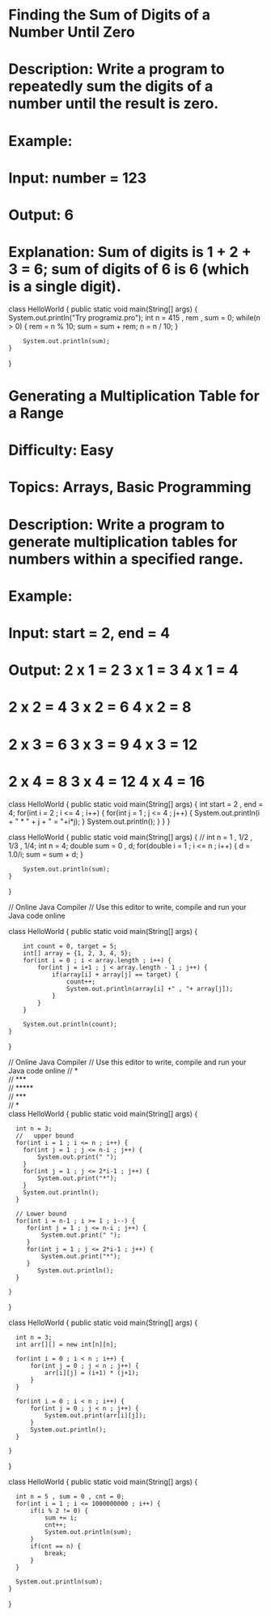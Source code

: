# Finding the Sum of Digits of a Number Until Zero
# Description: Write a program to repeatedly sum the digits of a number until the result is zero.
# Example:
# Input: number = 123
# Output: 6
# Explanation: Sum of digits is 1 + 2 + 3 = 6; sum of digits of 6 is 6 (which is a single digit).

class HelloWorld {
    public static void main(String[] args) {
        System.out.println("Try programiz.pro");
        int n = 415 , rem , sum = 0;
        while(n > 0) {
            rem = n % 10;
            sum = sum + rem;
            n = n / 10;
        }
        
        System.out.println(sum);
    }
}

# Generating a Multiplication Table for a Range
# Difficulty: Easy
# Topics: Arrays, Basic Programming
# Description: Write a program to generate multiplication tables for numbers within a specified range.
# Example:
# Input: start = 2, end = 4
# Output: 2 x 1 = 2   3 x 1 = 3   4 x 1 = 4  
#         2 x 2 = 4   3 x 2 = 6   4 x 2 = 8  
#         2 x 3 = 6   3 x 3 = 9   4 x 3 = 12  
#         2 x 4 = 8   3 x 4 = 12  4 x 4 = 16 

class HelloWorld {
    public static void main(String[] args) {
        int start = 2 , end = 4;
        for(int i = 2 ; i <= 4 ; i++) {
            for(int j = 1 ; j <= 4 ; j++) {
                System.out.println(i + " * " + j + " = "+i*j);
            }
            System.out.println();
        }
    }
}

<!-- Calculating the Sum of a Series (1 + 1/2 + 1/3 + ... + 1/n)
Description: Write a program to calculate the sum of the series 1 + 1/2 + 1/3 + ... + 1/n up to the nth term.
Example:
Input: n = 4
Output: 2.083333
Explanation: Sum of the series is 1 + 1/2 + 1/3 + 1/4 ≈ 2.083333. -->

class HelloWorld {
    public static void main(String[] args) {
        // int n = 1 , 1/2 , 1/3 , 1/4;
        int n = 4;
        double sum = 0 , d;
        for(double i = 1 ; i <= n ; i++) {
            d = 1.0/i;
            sum = sum + d;
        }
        
        System.out.println(sum);
    }
}

<!-- Finding All Pairs of Elements in an Array that Add Up to a Given Sum
Description: Write a program to find all pairs of elements in an array whose sum equals a specified target.
Example:
Input: array = [1, 2, 3, 4, 5], target = 5
Output: [(1, 4), (2, 3)]
Explanation: Pairs that sum up to 5 are (1, 4) and (2, 3). -->

// Online Java Compiler
// Use this editor to write, compile and run your Java code online

class HelloWorld {
    public static void main(String[] args) {
        
        int count = 0, target = 5;
        int[] array = {1, 2, 3, 4, 5};
        for(int i = 0 ; i < array.length ; i++) {
            for(int j = i+1 ; j < array.length - 1 ; j++) {
                if(array[i] + array[j] == target) {
                    count++;
                    System.out.println(array[i] +" , "+ array[j]);
                }
            }
        }
        
        System.out.println(count);
    }
}

<!-- Generating a Diamond Pattern of Stars
Difficulty: Medium
Topics: Patterns, Basic Programming
Description: Write a program to create a diamond pattern with stars of a given size.
Example:
Input: size = 5
Output:
  *  
 ***  
*****  
 ***  
  *   -->

// Online Java Compiler
// Use this editor to write, compile and run your Java code online
//   *  
//  ***  
// *****  
//  ***  
//   *  
class HelloWorld {
    public static void main(String[] args) {
      
      int n = 3;
      //   upper bound
      for(int i = 1 ; i <= n ; i++) {
        for(int j = 1 ; j <= n-i ; j++) {
            System.out.print(" ");
        }
        for(int j = 1 ; j <= 2*i-1 ; j++) {
            System.out.print("*");
        }
        System.out.println();
      }
      
      // Lower bound
      for(int i = n-1 ; i >= 1 ; i--) {
         for(int j = 1 ; j <= n-i ; j++) {
             System.out.print(" ");
         }      
         for(int j = 1 ; j <= 2*i-1 ; j++) {
             System.out.print("*");
         }
            System.out.println();
      }
        
    }
}

<!-- Counting the Number of Palindromic Substrings in a String
Description: Write a program to count how many palindromic substrings exist in a given string.
Example:
Input: string = "aaa"
Output: 6
Explanation: Palindromic substrings are "a", "a", "a", "aa", "aa", "aaa". -->


<!-- 
Generating a Matrix with Multiplication Table
Description: Write a program to generate a matrix where each element at position (i, j) is the product of i and j.
Example:
Input: size = 3
Output: 
1 2 3  
2 4 6  
3 6 9  -->

class HelloWorld {
    public static void main(String[] args) {
      
      int n = 3;
      int arr[][] = new int[n][n];
      
      for(int i = 0 ; i < n ; i++) {
          for(int j = 0 ; j < n ; j++) {
              arr[i][j] = (i+1) * (j+1);
          }
      }
      
      for(int i = 0 ; i < n ; i++) {
          for(int j = 0 ; j < n ; j++) {
              System.out.print(arr[i][j]);
          }
          System.out.println();
      }
        
    }
}

<!-- Finding the GCD of Multiple Numbers
Description: Write a program to find the GCD (Greatest Common Divisor) of an array of numbers.
Example:
Input: array = [12, 24, 36]
Output: 12
Explanation: The GCD of 12, 24, and 36 is 12. -->



<!-- Finding the Sum of the First N Odd Numbers
Difficulty: Easy
Topics: Mathematical Computations
Description: Write a program to calculate the sum of the first N odd numbers.
Example:
Input: N = 5
Output: 25
Explanation: Sum of the first 5 odd numbers (1 + 3 + 5 + 7 + 9) is 25. -->

class HelloWorld {
    public static void main(String[] args) {
      
      int n = 5 , sum = 0 , cnt = 0;
      for(int i = 1 ; i <= 1000000000 ; i++) {
          if(i % 2 != 0) {
              sum += i;
              cnt++;
              System.out.println(sum);
          }
          if(cnt == n) {
              break;
          }
      }
      
      System.out.println(sum);
    }
}
